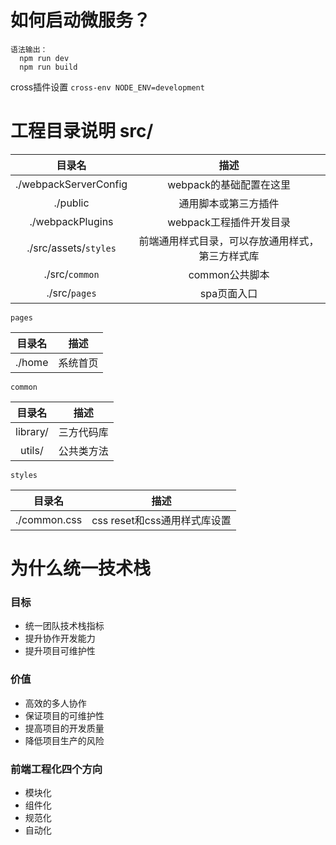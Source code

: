 # 如何启动微服务？

```
语法输出：
  npm run dev
  npm run build
```


cross插件设置
`cross-env NODE_ENV=development`


# 工程目录说明 src/
|目录名|描述|
|:------:|:----------:|
|./webpackServerConfig|webpack的基础配置在这里|
|./public|通用脚本或第三方插件|
|./webpackPlugins|webpack工程插件开发目录|
|./src/assets/`styles`|前端通用样式目录，可以存放通用样式，第三方样式库|
|./src/`common`|common公共脚本|
|./src/`pages`|spa页面入口|

`pages`

|目录名|描述|
|:------:|:----------:|
|./home|系统首页|

`common`

|目录名|描述|
|:------:|:----------:|
|library/|三方代码库|
|utils/|公共类方法|

`styles`

|目录名|描述|
|:------:|:----------:|
|./common.css|css reset和css通用样式库设置|


# 为什么统一技术栈

### 目标
+ 统一团队技术栈指标
+ 提升协作开发能力
+ 提升项目可维护性

### 价值
+ 高效的多人协作
+ 保证项目的可维护性
+ 提高项目的开发质量
+ 降低项目生产的风险

### 前端工程化四个方向
+ 模块化
+ 组件化
+ 规范化
+ 自动化


